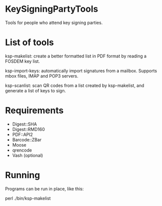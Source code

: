 KeySigningPartyTools
====================

Tools for people who attend key signing parties.


List of tools
=============

ksp-makelist: create a better formatted list in PDF format by reading
a FOSDEM key list.

ksp-import-keys: automatically import signatures from a mailbox.
Supports mbox files, IMAP and POP3 servers.

ksp-scanlist: scan QR codes from a list created by ksp-makelist, and
generate a list of keys to sign.

Requirements
============

* Digest::SHA
* Digest::RMD160
* PDF::API2
* Barcode::ZBar
* Moose
* qrencode
* Vash (optional)

Running
=======

Programs can be run in place, like this:

  perl ./bin/ksp-makelist


